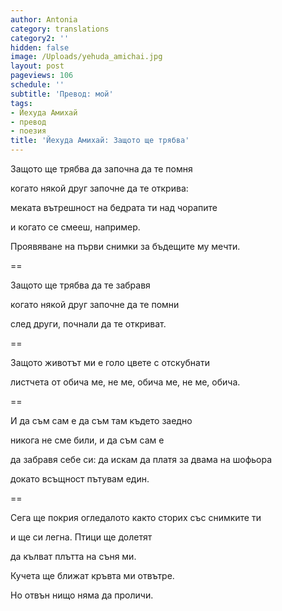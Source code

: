 ```yaml
---
author: Antonia
category: translations
category2: ''
hidden: false
image: /Uploads/yehuda_amichai.jpg
layout: post
pageviews: 106
schedule: ''
subtitle: 'Превод: мой'
tags:
- Йехуда Амихай
- превод
- поезия
title: 'Йехуда Амихай: Защото ще трябва'
---
```


Защото ще трябва да започна да те помня

когато някой друг започне да те открива:

меката вътрешност на бедрата ти над чорапите

и когато се смееш, например.

Проявяване на първи снимки за бъдещите му мечти.

\==

Защото ще трябва да те забравя

когато някой друг започне да те помни

след други, почнали да те откриват.

\==

Защото животът ми е голо цвете с отскубнати

листчета от обича ме, не ме, обича ме, не ме, обича.

\==

И да съм сам е да съм там където заедно

никога не сме били, и да съм сам е

да забравя себе си: да искам да платя за двама на шофьора

докато всъщност пътувам един.

\==

Сега ще покрия огледалото както сторих със снимките ти

и ще си легна. Птици ще долетят

да кълват плътта на съня ми.

Кучета ще ближат кръвта ми отвътре.

Но отвън нищо няма да проличи.